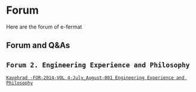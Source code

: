# Forum
Here are the forum of e-fermat
## Forum and Q&As
## `Forum 2. Engineering Experience and Philosophy`
 [` Kavehrad -FOR-2014-VOL 4-July_August-001 Engineering Experience and Philosophy ` ](http://archive.org/details/engineering-experience-and-philosophy)

